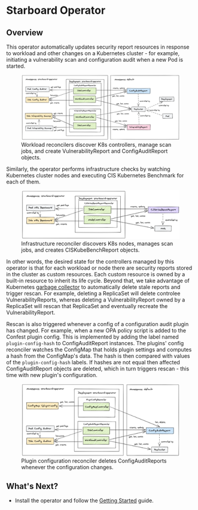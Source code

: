 # Starboard Operator

## Overview

This operator automatically updates security report resources in response to workload and other changes on a Kubernetes
cluster - for example, initiating a vulnerability scan and configuration audit when a new Pod is started.

<figure>
  <img src="images/operator/starboard-operator-workloads.png" />
  <figcaption>Workload reconcilers discover K8s controllers, manage scan jobs, and create VulnerabilityReport and ConfigAuditReport objects.</figcaption>
</figure>

Similarly, the operator performs infrastructure checks by watching Kubernetes cluster nodes and executing CIS Kubernetes Benchmark
for each of them.

<figure>
  <img src="images/operator/starboard-operator-infrastructure.png" />
  <figcaption>Infrastructure reconciler discovers K8s nodes, manages scan jobs, and creates CISKubeBenchReport objects.</figcaption>
</figure>

In other words, the desired state for the controllers managed by this operator is that for each workload or node there
are security reports stored in the cluster as custom resources. Each custom resource is owned by a built-in resource
to inherit its life cycle. Beyond that, we take advantage of Kubernetes [garbage collector][k8s-garbage-collection]
to automatically delete stale reports and trigger rescan. For example, deleting a ReplicaSet will delete controlee
VulnerabilityReports, whereas deleting a VulnerabilityReport owned by a ReplicaSet will rescan that ReplicaSet and
eventually recreate the VulnerabilityReport.

Rescan is also triggered whenever a config of a configuration audit plugin has changed. For example, when a new OPA
policy script is added to the Confest plugin config. This is implemented by adding the label named `plugin-config-hash`
to ConfigAuditReport instances. The plugins' config reconciler watches the ConfigMap that holds plugin settings
and computes a hash from the ConfigMap's data. The hash is then compared with values of the `plugin-config-hash` labels.
If hashes are not equal then affected ConfigAuditReport objects are deleted, which in turn triggers rescan - this time
with new plugin's configuration.

<figure>
  <img src="images/operator/starboard-operator-config.png" />
  <figurecaption>Plugin configuration reconciler deletes ConfigAuditReports whenever the configuration changes.</figurecaption>
</figure>

## What's Next?

- Install the operator and follow the [Getting Started](getting-started.md) guide.

[vulnerabilityreports]: crds/vulnerability-report.md
[configauditreports]: crds/configaudit-report.md
[ciskubebenchreports]: crds/ciskubebench-report.md

[k8s-garbage-collection]: https://kubernetes.io/docs/concepts/workloads/controllers/garbage-collection/
